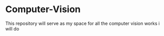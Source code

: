 # Computer-Vision
This repository will serve as my space for all the computer vision works i will do
